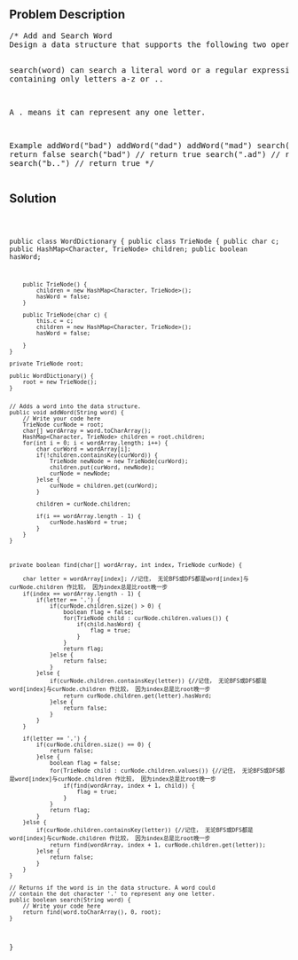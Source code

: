 <!--
<style>
  body { font-family: Arial, sans-serif; }
  .container { max-width: 100%; margin: auto; padding: 20px; }
  .comment-block { background-color: #f9f9f9; padding: 10px; border-left: 5px solid #ccc; max-width: 500px; margin: auto; word-wrap: break-word; white-space: pre-wrap; }
  .code-block { background-color: #f4f4f4; padding: 10px; border: 1px solid #ddd; }
</style>
-->

<div class='container'>
<h2>Problem Description</h2>
<div class='comment-block'>
<pre>
/* Add and Search Word
Design a data structure that supports the following two operations: addWord(word) and search(word)

search(word) can search a literal word or a regular expression string containing only letters a-z or ..

A . means it can represent any one letter.

Example
addWord("bad")
addWord("dad")
addWord("mad")
search("pad")  // return false
search("bad")  // return true
search(".ad")  // return true
search("b..")  // return true
*/
</pre>
</div>

<h2>Solution</h2>
<div class='code-block'>
<pre><code class='language-java'>

public class WordDictionary {
    public class TrieNode {
        public char c;
        public HashMap<Character, TrieNode> children;
        public boolean hasWord;
        
        public TrieNode() {
            children = new HashMap<Character, TrieNode>();
            hasWord = false;
        }
        
        public TrieNode(char c) {
            this.c = c;
            children = new HashMap<Character, TrieNode>();
            hasWord = false;
            
        }
    }
    
    private TrieNode root;
    
    public WordDictionary() {
        root = new TrieNode();
    }
    

    // Adds a word into the data structure.
    public void addWord(String word) {
        // Write your code here
        TrieNode curNode = root;
        char[] wordArray = word.toCharArray();
        HashMap<Character, TrieNode> children = root.children;
        for(int i = 0; i < wordArray.length; i++) {
            char curWord = wordArray[i];
            if(!children.containsKey(curWord)) {
                TrieNode newNode = new TrieNode(curWord);
                children.put(curWord, newNode);
                curNode = newNode;
            }else {
                curNode = children.get(curWord);
            }
            
            children = curNode.children;
            
            if(i == wordArray.length - 1) {
                curNode.hasWord = true;
            }
        }
    }



    private boolean find(char[] wordArray, int index, TrieNode curNode) {
        
        char letter = wordArray[index]; //记住， 无论BFS或DFS都是word[index]与curNode.children 作比较， 因为index总是比root晚一步
        if(index == wordArray.length - 1) {
            if(letter == '.') {
                if(curNode.children.size() > 0) {
                    boolean flag = false;
                    for(TrieNode child : curNode.children.values()) {
                        if(child.hasWord) {
                            flag = true;
                        }
                    }
                    return flag;
                }else {
                    return false;
                }
            }else {
                if(curNode.children.containsKey(letter)) {//记住， 无论BFS或DFS都是word[index]与curNode.children 作比较， 因为index总是比root晚一步
                    return curNode.children.get(letter).hasWord;
                }else {
                    return false;
                }
            }
        }
        
        if(letter == '.') {
            if(curNode.children.size() == 0) {
                return false;
            }else {
                boolean flag = false;
                for(TrieNode child : curNode.children.values()) {//记住， 无论BFS或DFS都是word[index]与curNode.children 作比较， 因为index总是比root晚一步
                    if(find(wordArray, index + 1, child)) {
                        flag = true;
                    }
                }
                return flag;
            }
        }else {
            if(curNode.children.containsKey(letter)) {//记住， 无论BFS或DFS都是word[index]与curNode.children 作比较， 因为index总是比root晚一步
                return find(wordArray, index + 1, curNode.children.get(letter));
            }else {
                return false;
            }
        }
    }
    
    // Returns if the word is in the data structure. A word could
    // contain the dot character '.' to represent any one letter.
    public boolean search(String word) {
        // Write your code here
        return find(word.toCharArray(), 0, root);
    }
}</code></pre>
</div>
</div>
